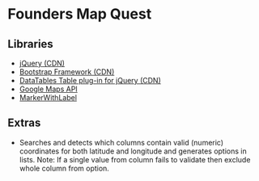 # Founders Map Quest

## Libraries

* [jQuery (CDN)](https://ajax.googleapis.com/ajax/libs/jquery/1.11.2/jquery.min.js) 
* [Bootstrap Framework (CDN)](http://getbootstrap.com/) 
* [DataTables Table plug-in for jQuery (CDN)](https://datatables.net/)
* [Google Maps API](http://maps.google.com/maps/api/js?sensor=false)
* [MarkerWithLabel](https://google-maps-utility-library-v3.googlecode.com/svn/tags/markerwithlabel/1.1.9/src/markerwithlabel.js)

## Extras

* Searches and detects which columns contain valid (numeric) coordinates for both latitude and longitude and generates
 options in lists. Note: If a single value from column fails to validate then exclude whole column from option.

